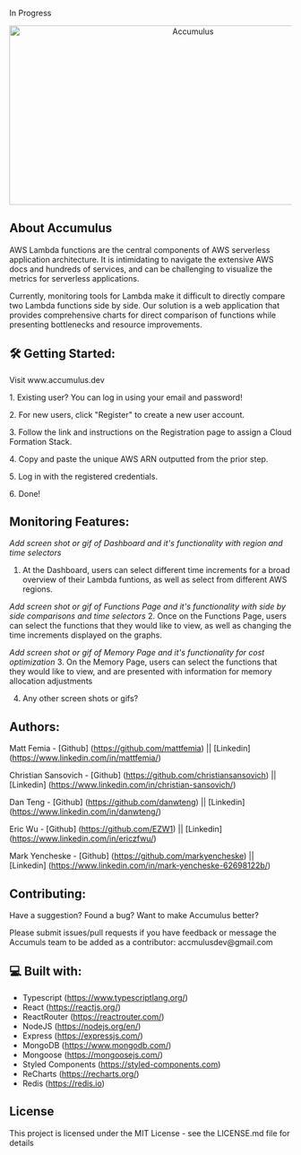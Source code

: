 In Progress

<div  align="center">
<img src="https://socialify.git.ci/oslabs-beta/Accumulus/image?description=1&font=Raleway&issues=1&language=1&name=1&owner=1&pattern=Solid&pulls=1&stargazers=1&theme=Dark" alt="Accumulus" width="640" height="320" />
</div>

<h2>About Accumulus</h2>

<p>
AWS Lambda functions are the central components of AWS serverless application architecture.
It is intimidating to navigate the extensive AWS docs and hundreds of services, and can be challenging to visualize the metrics for serverless applications.</p>

<p>Currently, monitoring tools for Lambda make it difficult to directly compare two Lambda functions side by side. Our solution is a web application that provides comprehensive charts for direct comparison of functions while presenting bottlenecks and resource improvements. </p>




<h2>🛠️ Getting Started:</h2>

<p>Visit www.accumulus.dev</p>

<p>1. Existing user? You can log in using your email and password!</p>

<p>2. For new users, click "Register" to create a new user account.</p>

<p>3. Follow the link and instructions on the Registration page to assign a Cloud Formation Stack.</p>

<p>4. Copy and paste the unique AWS ARN outputted from the prior step.</p>

<p>5. Log in with the registered credentials.</p>

<p>6. Done!</p>

<h2>Monitoring Features:</h2>

*Add screen shot or gif of Dashboard and it's functionality with region and time selectors*
1. At the Dashboard, users can select different time increments for a broad overview of their Lambda funtions, as well as select from different AWS regions. 
 
*Add screen shot or gif of Functions Page and it's functionality with side by side comparisons and time selectors*
2. Once on the Functions Page, users can select the functions that they would like to view, as well as changing the time increments displayed on the graphs. 

*Add screen shot or gif of Memory Page and it's functionality for cost optimization*
3. On the Memory Page, users can select the functions that they would like to view, and are presented with information for memory allocation adjustments

4. Any other screen shots or gifs?

<h2>Authors:</h2>

Matt Femia - [Github] (https://github.com/mattfemia) || [Linkedin] (https://www.linkedin.com/in/mattfemia/)

Christian Sansovich - [Github] (https://github.com/christiansansovich) || [Linkedin] (https://www.linkedin.com/in/christian-sansovich/)

Dan Teng - [Github] (https://github.com/danwteng) || [Linkedin] (https://www.linkedin.com/in/danwteng/)

Eric Wu - [Github] (https://github.com/EZW1) || [Linkedin] (https://www.linkedin.com/in/ericzfwu/)

Mark Yencheske - [Github] (https://github.com/markyencheske) || [Linkedin] (https://www.linkedin.com/in/mark-yencheske-62698122b/)


<h2>Contributing:</h2>

<p> Have a suggestion? Found a bug? Want to make Accumulus better?</p>
<p>Please submit issues/pull requests if you have feedback or message the Accumuls team to be added as a contributor: <a>accmulusdev@gmail.com</a></p>


<h2>💻 Built with:</h2>


* Typescript (https://www.typescriptlang.org/)
* React (https://reactjs.org/)
* ReactRouter (https://reactrouter.com/)
* NodeJS (https://nodejs.org/en/)
* Express (https://expressjs.com/)
* MongoDB (https://www.mongodb.com/)
* Mongoose (https://mongoosejs.com/)
* Styled Components (https://styled-components.com)
* ReCharts (https://recharts.org/)
* Redis (https://redis.io)

<h2>License</h2>

This project is licensed under the MIT License - see the LICENSE.md file for details

